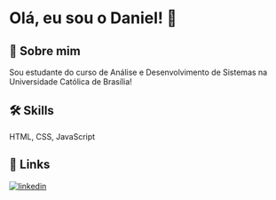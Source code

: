# Olá, eu sou o Daniel! 👋

## 🚀 Sobre mim
Sou estudante do curso de Análise e Desenvolvimento de Sistemas na Universidade Católica de Brasília! 

## 🛠 Skills
HTML, CSS, JavaScript

## 🔗 Links

[![linkedin](https://img.shields.io/badge/linkedin-0A66C2?style=for-the-badge&logo=linkedin&logoColor=white)]([https://www.linkedin.com/](https://www.linkedin.com/in/daniel-pacheco-82295524b/))


<!--
**daniel-p-dev/daniel-p-dev** is a ✨ _special_ ✨ repository because its `README.md` (this file) appears on your GitHub profile.

Here are some ideas to get you started:

- 🔭 I’m currently working on ...
- 🌱 I’m currently learning ...
- 👯 I’m looking to collaborate on ...
- 🤔 I’m looking for help with ...
- 💬 Ask me about ...
- 📫 How to reach me: ...
- 😄 Pronouns: ...
- ⚡ Fun fact: ...
-->
